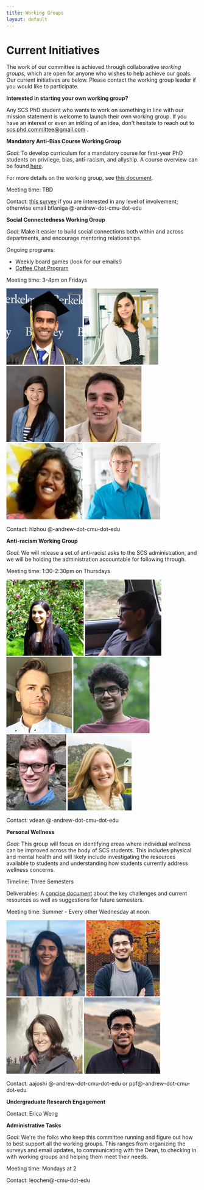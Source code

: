 ```yaml
---
title: Working Groups
layout: default
---
```


# Current Initiatives

The work of our committee is achieved through collaborative *working groups*, which are open for anyone who wishes to help achieve our goals. Our current initiatives are below. Please contact the working group leader if you would like to participate.

**Interested in starting your own working group?**

Any SCS PhD student who wants to work on something in line with our mission statement is welcome to launch their own working group. If you have an interest or even an inkling of an idea, don't hesitate to reach out to scs.phd.committee@gmail.com .

**Mandatory Anti-Bias Course Working Group**

*Goal*: To develop curriculum for a mandatory course for first-year PhD students on privilege, bias, anti-racism, and allyship. A course overview can be found [here](https://docs.google.com/document/d/1nZTFJlK87vyeONS-FRPizQekQ5MCoyF2XAHu0Zn22mw/edit?usp=sharing).

For more details on the working group, see [this document](https://docs.google.com/document/d/1ZZsbbQat4bA_CatkxiE7eqr_jTaT1XMDECiDe2v2Qm4/edit?usp=sharing).


Meeting time: TBD

Contact: [this survey](https://forms.gle/3vGpgoFYt3mZE2cHA) if you are interested in any level of involvement; otherwise email bflaniga @-andrew-dot-cmu-dot-edu

**Social Connectedness Working Group**

*Goal*: Make it easier to build social connections both within and across departments, and encourage mentoring relationships.

Ongoing programs: 
* Weekly board games (look for our emails!)
* [Coffee Chat Program](https://forms.gle/ztjPzWC4nut1Gune7)

Meeting time: 3-4pm on Fridays


<img src="/assets/images/social_connectedness/abhinav_adduri.jpg" height="200">
<img src="/assets/images/social_connectedness/catherine_king.JPG" height="200">
<img src="/assets/images/social_connectedness/helen_zhou.jpg" height="200">
<img src="/assets/images/social_connectedness/roger_iyengar.jpg" height="200">
<img src="/assets/images/social_connectedness/shilpa_george.jpg" height="200">
<img src="/assets/images/social_connectedness/tobias_durschmid.jpg" height="200">


Contact: hlzhou @-andrew-dot-cmu-dot-edu

**Anti-racism Working Group**

*Goal*: We will release a set of anti-racist asks to the SCS administration, and we will be holding the administration accountable for following through.

Meeting time: 1:30-2:30pm on Thursdays

<img src="/assets/images/antiracism/Anjalie.jpg" height="200">
<img src="/assets/images/antiracism/abhijatb.jpg" height="200">
<img src="/assets/images/antiracism/david.jpg" height="200">
<img src="/assets/images/antiracism/raunaq.JPG" height="200">
<img src="/assets/images/antiracism/michael.jpg" height="200">
<img src="/assets/images/antiracism/victoria.jpg" height="200">

Contact: vdean @-andrew-dot-cmu-dot-edu

**Personal Wellness**

*Goal*: This group will focus on identifying areas where individual wellness can be improved across the body of SCS students. This includes physical and mental health and will likely include investigating the resources available to students and understanding how students currently address wellness concerns. 

Timeline: Three Semesters

Deliverables: A [concise document](wellness-writeup.md) about the key challenges and current resources as well as suggestions for future semesters.

Meeting time: Summer - Every other Wednesday at noon. 

<img src="/assets/images/remote_personal_wellness/Joshi_Ananya.jpg" height="200">
<img src="/assets/images/remote_personal_wellness/jay_patrikar.jpg" height="200">
<img src="/assets/images/remote_personal_wellness/Jessica_Colnago.png" height="200">
<img src="/assets/images/remote_personal_wellness/pratik_fegade.jpg" height="200">
<!-- <img src="/assets/images/remote_personal_wellness/Group_Photo.png" height="200">
 -->

Contact: aajoshi @-andrew-dot-cmu-dot-edu or ppf@-andrew-dot-cmu-dot-edu

**Undergraduate Research Engagement**

Contact: Erica Weng

**Administrative Tasks**

*Goal*: We're the folks who keep this committee running and figure out how to best support all the working groups. This ranges from organizing the surveys and email updates, to communicating with the Dean, to checking in with working groups and helping them meet their needs.

Meeting time: Mondays at 2

Contact: leochen@-cmu-dot-edu

